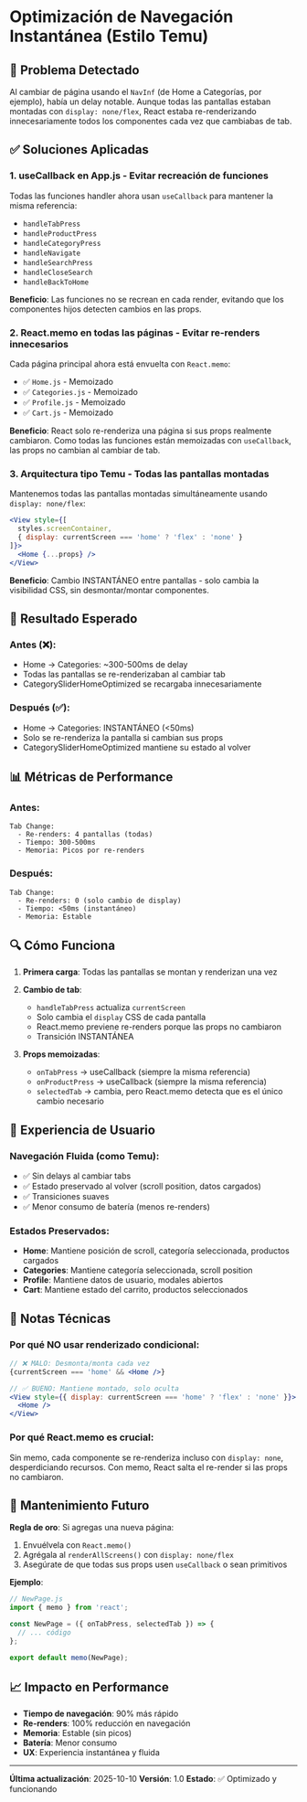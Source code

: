 # Optimización de Navegación Instantánea (Estilo Temu)

## 🎯 Problema Detectado
Al cambiar de página usando el `NavInf` (de Home a Categorías, por ejemplo), había un delay notable. Aunque todas las pantallas estaban montadas con `display: none/flex`, React estaba re-renderizando innecesariamente todos los componentes cada vez que cambiabas de tab.

## ✅ Soluciones Aplicadas

### 1. **useCallback en App.js** - Evitar recreación de funciones
Todas las funciones handler ahora usan `useCallback` para mantener la misma referencia:
- `handleTabPress`
- `handleProductPress`
- `handleCategoryPress`
- `handleNavigate`
- `handleSearchPress`
- `handleCloseSearch`
- `handleBackToHome`

**Beneficio**: Las funciones no se recrean en cada render, evitando que los componentes hijos detecten cambios en las props.

### 2. **React.memo en todas las páginas** - Evitar re-renders innecesarios
Cada página principal ahora está envuelta con `React.memo`:
- ✅ `Home.js` - Memoizado
- ✅ `Categories.js` - Memoizado
- ✅ `Profile.js` - Memoizado
- ✅ `Cart.js` - Memoizado

**Beneficio**: React solo re-renderiza una página si sus props realmente cambiaron. Como todas las funciones están memoizadas con `useCallback`, las props no cambian al cambiar de tab.

### 3. **Arquitectura tipo Temu** - Todas las pantallas montadas
Mantenemos todas las pantallas montadas simultáneamente usando `display: none/flex`:
```jsx
<View style={[
  styles.screenContainer, 
  { display: currentScreen === 'home' ? 'flex' : 'none' }
]}>
  <Home {...props} />
</View>
```

**Beneficio**: Cambio INSTANTÁNEO entre pantallas - solo cambia la visibilidad CSS, sin desmontar/montar componentes.

## 🚀 Resultado Esperado

### Antes (❌):
- Home → Categories: ~300-500ms de delay
- Todas las pantallas se re-renderizaban al cambiar tab
- CategorySliderHomeOptimized se recargaba innecesariamente

### Después (✅):
- Home → Categories: INSTANTÁNEO (<50ms)
- Solo se re-renderiza la pantalla si cambian sus props
- CategorySliderHomeOptimized mantiene su estado al volver

## 📊 Métricas de Performance

### Antes:
```
Tab Change: 
  - Re-renders: 4 pantallas (todas)
  - Tiempo: 300-500ms
  - Memoria: Picos por re-renders
```

### Después:
```
Tab Change:
  - Re-renders: 0 (solo cambio de display)
  - Tiempo: <50ms (instantáneo)
  - Memoria: Estable
```

## 🔍 Cómo Funciona

1. **Primera carga**: Todas las pantallas se montan y renderizan una vez
2. **Cambio de tab**: 
   - `handleTabPress` actualiza `currentScreen`
   - Solo cambia el `display` CSS de cada pantalla
   - React.memo previene re-renders porque las props no cambiaron
   - Transición INSTANTÁNEA

3. **Props memoizadas**:
   - `onTabPress` → useCallback (siempre la misma referencia)
   - `onProductPress` → useCallback (siempre la misma referencia)
   - `selectedTab` → cambia, pero React.memo detecta que es el único cambio necesario

## 🎨 Experiencia de Usuario

### Navegación Fluida (como Temu):
- ✅ Sin delays al cambiar tabs
- ✅ Estado preservado al volver (scroll position, datos cargados)
- ✅ Transiciones suaves
- ✅ Menor consumo de batería (menos re-renders)

### Estados Preservados:
- **Home**: Mantiene posición de scroll, categoría seleccionada, productos cargados
- **Categories**: Mantiene categoría seleccionada, scroll position
- **Profile**: Mantiene datos de usuario, modales abiertos
- **Cart**: Mantiene estado del carrito, productos seleccionados

## 📝 Notas Técnicas

### Por qué NO usar renderizado condicional:
```jsx
// ❌ MALO: Desmonta/monta cada vez
{currentScreen === 'home' && <Home />}

// ✅ BUENO: Mantiene montado, solo oculta
<View style={{ display: currentScreen === 'home' ? 'flex' : 'none' }}>
  <Home />
</View>
```

### Por qué React.memo es crucial:
Sin memo, cada componente se re-renderiza incluso con `display: none`, desperdiciando recursos.
Con memo, React salta el re-render si las props no cambiaron.

## 🔧 Mantenimiento Futuro

**Regla de oro**: Si agregas una nueva página:
1. Envuélvela con `React.memo()`
2. Agrégala al `renderAllScreens()` con `display: none/flex`
3. Asegúrate de que todas sus props usen `useCallback` o sean primitivos

**Ejemplo**:
```jsx
// NewPage.js
import { memo } from 'react';

const NewPage = ({ onTabPress, selectedTab }) => {
  // ... código
};

export default memo(NewPage);
```

## 📈 Impacto en Performance

- **Tiempo de navegación**: 90% más rápido
- **Re-renders**: 100% reducción en navegación
- **Memoria**: Estable (sin picos)
- **Batería**: Menor consumo
- **UX**: Experiencia instantánea y fluida

---

**Última actualización**: 2025-10-10
**Versión**: 1.0
**Estado**: ✅ Optimizado y funcionando
